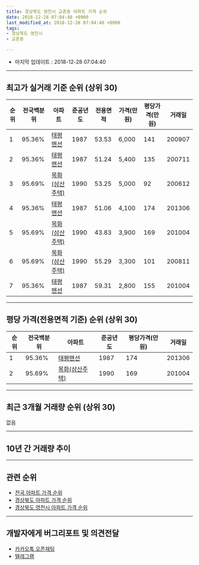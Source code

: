 ```yaml
---
title: 경상북도 영천시 교촌동 아파트 가격 순위
date: 2018-12-28 07:04:40 +0900
last_modified_at: 2018-12-28 07:04:40 +0900
tags:
- 경상북도 영천시
- 교촌동

---
```


* 마지막 업데이트 : 2018-12-28 07:04:40

---

## 최고가 실거래 기준 순위 (상위 30)


|순위|전국백분위|아파트|준공년도|전용면적|가격(만원)|평당가격(만원)|거래일|
|---|---|---|---|---|---|---|---|
|1|95.36%|[태평맨션](https://search.naver.com/search.naver?query=%EA%B2%BD%EC%83%81%EB%B6%81%EB%8F%84+%EC%98%81%EC%B2%9C%EC%8B%9C+%EA%B5%90%EC%B4%8C%EB%8F%99+%ED%83%9C%ED%8F%89%EB%A7%A8%EC%85%98)|1987|53.53|6,000|141|200907|
|2|95.36%|[태평맨션](https://search.naver.com/search.naver?query=%EA%B2%BD%EC%83%81%EB%B6%81%EB%8F%84+%EC%98%81%EC%B2%9C%EC%8B%9C+%EA%B5%90%EC%B4%8C%EB%8F%99+%ED%83%9C%ED%8F%89%EB%A7%A8%EC%85%98)|1987|51.24|5,400|135|200711|
|3|95.69%|[목화(삼산주택)](https://search.naver.com/search.naver?query=%EA%B2%BD%EC%83%81%EB%B6%81%EB%8F%84+%EC%98%81%EC%B2%9C%EC%8B%9C+%EA%B5%90%EC%B4%8C%EB%8F%99+%EB%AA%A9%ED%99%94%28%EC%82%BC%EC%82%B0%EC%A3%BC%ED%83%9D%29)|1990|53.25|5,000|92|200612|
|4|95.36%|[태평맨션](https://search.naver.com/search.naver?query=%EA%B2%BD%EC%83%81%EB%B6%81%EB%8F%84+%EC%98%81%EC%B2%9C%EC%8B%9C+%EA%B5%90%EC%B4%8C%EB%8F%99+%ED%83%9C%ED%8F%89%EB%A7%A8%EC%85%98)|1987|51.06|4,100|174|201306|
|5|95.69%|[목화(삼산주택)](https://search.naver.com/search.naver?query=%EA%B2%BD%EC%83%81%EB%B6%81%EB%8F%84+%EC%98%81%EC%B2%9C%EC%8B%9C+%EA%B5%90%EC%B4%8C%EB%8F%99+%EB%AA%A9%ED%99%94%28%EC%82%BC%EC%82%B0%EC%A3%BC%ED%83%9D%29)|1990|43.83|3,900|169|201004|
|6|95.69%|[목화(삼산주택)](https://search.naver.com/search.naver?query=%EA%B2%BD%EC%83%81%EB%B6%81%EB%8F%84+%EC%98%81%EC%B2%9C%EC%8B%9C+%EA%B5%90%EC%B4%8C%EB%8F%99+%EB%AA%A9%ED%99%94%28%EC%82%BC%EC%82%B0%EC%A3%BC%ED%83%9D%29)|1990|55.29|3,300|101|200811|
|7|95.36%|[태평맨션](https://search.naver.com/search.naver?query=%EA%B2%BD%EC%83%81%EB%B6%81%EB%8F%84+%EC%98%81%EC%B2%9C%EC%8B%9C+%EA%B5%90%EC%B4%8C%EB%8F%99+%ED%83%9C%ED%8F%89%EB%A7%A8%EC%85%98)|1987|59.31|2,800|155|201004|


---

## 평당 가격(전용면적 기준) 순위 (상위 30)


|순위|전국백분위|아파트|준공년도|평당가격(만원)|거래일|
|---|---|---|---|---|---|
|1|95.36%|[태평맨션](https://search.naver.com/search.naver?query=%EA%B2%BD%EC%83%81%EB%B6%81%EB%8F%84+%EC%98%81%EC%B2%9C%EC%8B%9C+%EA%B5%90%EC%B4%8C%EB%8F%99+%ED%83%9C%ED%8F%89%EB%A7%A8%EC%85%98)|1987|174|201306|
|2|95.69%|[목화(삼산주택)](https://search.naver.com/search.naver?query=%EA%B2%BD%EC%83%81%EB%B6%81%EB%8F%84+%EC%98%81%EC%B2%9C%EC%8B%9C+%EA%B5%90%EC%B4%8C%EB%8F%99+%EB%AA%A9%ED%99%94%28%EC%82%BC%EC%82%B0%EC%A3%BC%ED%83%9D%29)|1990|169|201004|


---

## 최근 3개월 거래량 순위 (상위 30)

없음

---

## 10년 간 거래량 추이


<div style="width:100%;">
    <canvas id="deal_progress" height="250"></canvas>
</div>

<script>
new Chart(document.getElementById("deal_progress"), {
    type: 'line',
    data: {
        labels: ['200812','200901','200902','200903','200904','200905','200906','200907','200908','200909','200910','200911','200912','201001','201002','201003','201004','201005','201006','201007','201008','201009','201010','201011','201012','201101','201102','201103','201104','201105','201106','201107','201108','201109','201110','201111','201112','201201','201202','201203','201204','201205','201206','201207','201208','201209','201210','201211','201212','201301','201302','201303','201304','201305','201306','201307','201308','201309','201310','201311','201312','201401','201402','201403','201404','201405','201406','201407','201408','201409','201410','201411','201412','201501','201502','201503','201504','201505','201506','201507','201508','201509','201510','201511','201512','201601','201602','201603','201604','201605','201606','201607','201608','201609','201610','201611','201612','201701','201702','201703','201704','201705','201706','201707','201708','201709','201710','201711','201712','201801','201802','201803','201804','201805','201806','201807','201808','201809','201810','201811','201812'],
        datasets: [{
            label: '실거래 수',
            pointRadius: 1,
            data: [1, 0, 1, 0, 2, 0, 0, 1, 0, 0, 0, 0, 0, 0, 0, 0, 2, 0, 0, 0, 0, 0, 2, 0, 0, 0, 3, 0, 0, 1, 0, 0, 0, 0, 2, 0, 1, 1, 0, 0, 1, 0, 0, 0, 0, 0, 0, 0, 0, 1, 0, 1, 0, 1, 1, 1, 0, 0, 0, 0, 0, 1, 0, 2, 0, 0, 1, 0, 0, 1, 0, 0, 0, 0, 0, 0, 0, 2, 0, 1, 0, 0, 0, 0, 1, 0, 2, 1, 2, 0, 0, 1, 0, 0, 0, 0, 0, 0, 0, 0, 0, 0, 1, 0, 1, 0, 0, 0, 0, 0, 0, 0, 0, 1, 0, 0, 0, 1, 0, 0, 0],
            borderColor: "rgba(255, 201, 14, 1)",
            backgroundColor: "rgba(255, 201, 14, 0.5)",
            fill: true,
        }]
    },
    options: {
        responsive: true,
        title: {
            display: true,
            text: '10년간 거래량 추이'
        },
        tooltips: {
            mode: 'index',
            intersect: false,
        },
        hover: {
            mode: 'nearest',
            intersect: true
        },
        scales: {
            xAxes: [{
                display: true,
                scaleLabel: {
                    display: true,
                    labelString: '년/월'
                }
            }],
            yAxes: [{
                display: true,
                ticks: {
                    suggestedMin: 0,
                },
                scaleLabel: {
                    display: true,
                    labelString: '실거래 수'
                }
            }]
        }
    }
});

</script>


---

## 관련 순위

- [전국 아파트 가격 순위](https://inasie.github.io/apt-ranking/전국)
- [경상북도 아파트 가격 순위](https://inasie.github.io/apt-ranking/경상북도)
- [경상북도 영천시 아파트 가격 순위](https://inasie.github.io/apt-ranking/경상북도-영천시)


---

## 개발자에게 버그리포트 및 의견전달

- [카카오톡 오픈채팅](https://open.kakao.com/o/gLJUAP4)
- [텔레그램](https://t.me/inasie)

